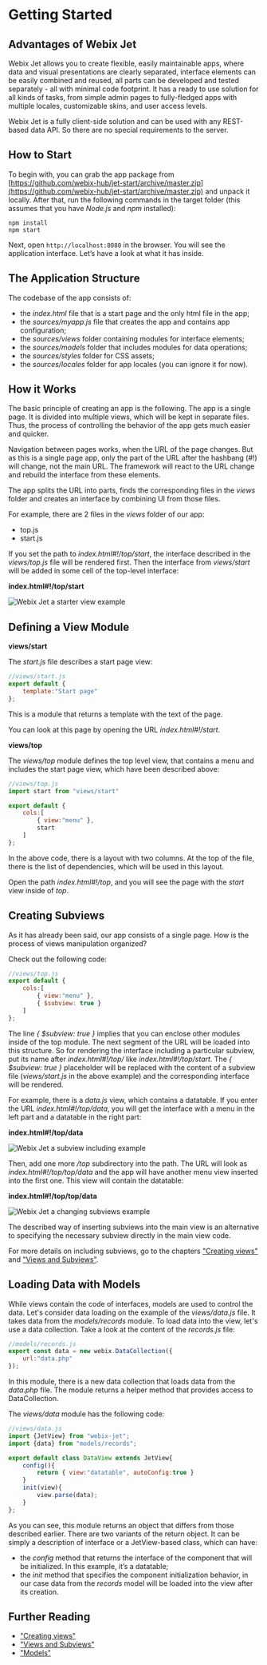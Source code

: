 # Getting Started

## Advantages of Webix Jet

Webix Jet allows you to create flexible, easily maintainable apps, where data and visual presentations are clearly separated, interface elements can be easily combined and reused, all parts can be developed and tested separately - all with minimal code footprint. It has a ready to use solution for all kinds of tasks, from simple admin pages to fully-fledged apps with multiple locales, customizable skins, and user access levels.

Webix Jet is a fully client-side solution and can be used with any REST-based data API. So there are no special requirements to the server.

## How to Start

To begin with, you can grab the app package from [https://github.com/webix-hub/jet-start/archive/master.zip](https://github.com/webix-hub/jet-start/archive/master.zip) and unpack it locally. After that, run the following commands in the target folder \(this assumes that you have _Node.js_ and _npm_ installed\):

```text
npm install
npm start
```

Next, open `http://localhost:8080` in the browser. You will see the application interface. Let’s have a look at what it has inside.

## The Application Structure

The codebase of the app consists of:

* the _index.html_ file that is a start page and the only html file in the app;
* the _sources/myapp.js_ file that creates the app and contains app configuration;
* the _sources/views_ folder containing modules for interface elements;
* the _sources/models_ folder that includes modules for data operations;
* the _sources/styles_ folder for CSS assets;
* the _sources/locales_ folder for app locales \(you can ignore it for now\).

## How it Works

The basic principle of creating an app is the following. The app is a single page. It is divided into multiple views, which will be kept in separate files. Thus, the process of controlling the behavior of the app gets much easier and quicker.

Navigation between pages works, when the URL of the page changes. But as this is a single page app, only the part of the URL after the hashbang \(\#!\) will change, not the main URL. The framework will react to the URL change and rebuild the interface from these elements.

The app splits the URL into parts, finds the corresponding files in the _views_ folder and creates an interface by combining UI from those files.

For example, there are 2 files in the _views_ folder of our app:

* top.js
* start.js

If you set the path to _index.html\#!/top/start_, the interface described in the _views/top.js_ file will be rendered first. Then the interface from _views/start_ will be added in some cell of the top-level interface:

**index.html\#!/top/start**

![Webix Jet a starter view example](.gitbook/assets/how_it_works.png)

## Defining a View Module

**views/start**

The _start.js_ file describes a start page view:

```javascript
//views/start.js
export default {
    template:"Start page"
};
```

This is a module that returns a template with the text of the page.

You can look at this page by opening the URL _index.html\#!/start_.

**views/top**

The _views/top_ module defines the top level view, that contains a menu and includes the start page view, which have been described above:

```javascript
//views/top.js
import start from "views/start"

export default {
    cols:[
        { view:"menu" },
        start
    ]
};
```

In the above code, there is a layout with two columns. At the top of the file, there is the list of dependencies, which will be used in this layout.

Open the path _index.html\#!/top_, and you will see the page with the _start_ view inside of _top_.

## Creating Subviews

As it has already been said, our app consists of a single page. How is the process of views manipulation organized?

Check out the following code:

```javascript
//views/top.js
export default {
    cols:[
        { view:"menu" },
        { $subview: true }
    ]
};
```

The line _{ $subview: true }_ implies that you can enclose other modules inside of the top module. The next segment of the URL will be loaded into this structure. So for rendering the interface including a particular subview, put its name after _index.html\#!/top/_ like _index.html\#!/top/start_. The _{ $subview: true }_ placeholder will be replaced with the content of a subview file \(_views/start.js_ in the above example\) and the corresponding interface will be rendered.

For example, there is a _data.js_ view, which contains a datatable. If you enter the URL _index.html\#!/top/data_, you will get the interface with a menu in the left part and a datatable in the right part:

**index.html\#!/top/data**

![Webix Jet a subview including example](.gitbook/assets/top_data.png)

Then, add one more _/top_ subdirectory into the path. The URL will look as _index.html\#!/top/top/data_ and the app will have another menu view inserted into the first one. This view will contain the datatable:

**index.html\#!/top/top/data**

![Webix Jet a changing subviews example](.gitbook/assets/top_top_data.png)

The described way of inserting subviews into the main view is an alternative to specifying the necessary subview directly in the main view code.

For more details on including subviews, go to the chapters ["Creating views"](part-i-basic-usage/creating-views.md) and ["Views and Subviews"](part-ii-webix-jet-in-details/views-and-subviews.md#subview-including).

## Loading Data with Models

While views contain the code of interfaces, models are used to control the data. Let's consider data loading on the example of the _views/data.js_ file. It takes data from the _models/records_ module. To load data into the view, let's use a data collection. Take a look at the content of the _records.js_ file:

```javascript
//models/records.js
export const data = new webix.DataCollection({
    url:"data.php"
});
```

In this module, there is a new data collection that loads data from the _data.php_ file. The module returns a helper method that provides access to DataCollection.

The _views/data_ module has the following code:

```javascript
//views/data.js
import {JetView} from "webix-jet";
import {data} from "models/records";

export default class DataView extends JetView{
    config(){
        return { view:"datatable", autoConfig:true }
    }
    init(view){
        view.parse(data);
    }
};
```

As you can see, this module returns an object that differs from those described earlier. There are two variants of the return object. It can be simply a description of interface or a JetView-based class, which can have:

* the _config_ method that returns the interface of the component that will be initialized. In this example, it’s a datatable;
* the _init_ method that specifies the component initialization behavior, in our case data from the _records_ model will be loaded into the view after its creation. 

## Further Reading

* ["Creating views"](part-i-basic-usage/creating-views.md)
* ["Views and Subviews"](part-ii-webix-jet-in-details/views-and-subviews.md#3-class-views)
* ["Models"](part-ii-webix-jet-in-details/models.md)

